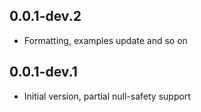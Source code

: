 ## 0.0.1-dev.2

- Formatting, examples update and so on

## 0.0.1-dev.1

- Initial version, partial null-safety support